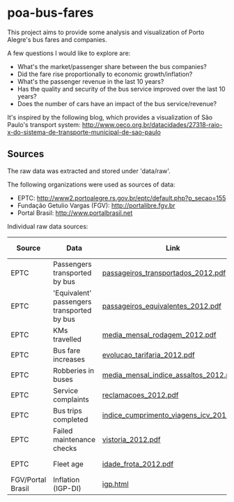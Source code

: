 # poa-bus-fares

This project aims to provide some analysis and visualization of Porto Alegre's bus fares and companies.

A few questions I would like to explore are:

* What's the market/passenger share between the bus companies?
* Did the fare rise proportionally to economic growth/inflation?
* What's the passenger revenue in the last 10 years?
* Has the quality and security of the bus service improved over the last 10 years?
* Does the number of cars have an impact of the bus service/revenue?

It's inspired by the following blog, which provides a visualization of São Paulo's transport system: http://www.oeco.org.br/datacidades/27318-raio-x-do-sistema-de-transporte-municipal-de-sao-paulo

## Sources

The raw data was extracted and stored under 'data/raw'.

The following organizations were used as sources of data:

* EPTC: http://www2.portoalegre.rs.gov.br/eptc/default.php?p_secao=155
* Fundação Getulio Vargas (FGV): http://portalibre.fgv.br
* Portal Brasil: http://www.portalbrasil.net

Individual raw data sources:

| Source | Data | Link | Extraction Date |
| ------ | ---- | ---- | ----------------|
| EPTC | Passengers transported by bus | [passageiros_transportados_2012.pdf](http://lproweb.procempa.com.br/pmpa/prefpoa/eptc/usu_doc/passageiros_transportados_2012.pdf) | 2013-07-04 |
| EPTC | 'Equivalent' passengers transported by bus | [passageiros_equivalentes_2012.pdf](http://lproweb.procempa.com.br/pmpa/prefpoa/eptc/usu_doc/passageiros_equivalentes_2012.pdf) | 2013-07-08 |
| EPTC | KMs travelled | [media_mensal_rodagem_2012.pdf](http://lproweb.procempa.com.br/pmpa/prefpoa/eptc/usu_doc/media_mensal_rodagem_2012.pdf) | 2013-07-08 |
| EPTC | Bus fare increases | [evolucao_tarifaria_2012.pdf](http://lproweb.procempa.com.br/pmpa/prefpoa/eptc/usu_doc/evolucao_tarifaria_2012.pdf) | 2013-07-08 |
| EPTC | Robberies in buses | [media_mensal_indice_assaltos_2012.pdf](http://lproweb.procempa.com.br/pmpa/prefpoa/eptc/usu_doc/media_mensal_indice_assaltos_2012.pdf) | 2013-07-08 |
| EPTC | Service complaints | [reclamacoes_2012.pdf](http://lproweb.procempa.com.br/pmpa/prefpoa/eptc/usu_doc/reclamacoes_2012.pdf)  | 2013-07-08 |
| EPTC | Bus trips completed | [indice_cumprimento_viagens_icv_2012.pdf](http://lproweb.procempa.com.br/pmpa/prefpoa/eptc/usu_doc/indice_cumprimento_viagens_icv_2012.pdf) | 2013-07-08 |
| EPTC | Failed maintenance checks | [vistoria_2012.pdf](http://lproweb.procempa.com.br/pmpa/prefpoa/eptc/usu_doc/vistoria_2012.pdf) | 2013-07-08 |
| EPTC | Fleet age | [idade_frota_2012.pdf](http://lproweb.procempa.com.br/pmpa/prefpoa/eptc/usu_doc/idade_frota_2012.pdf) | 2013-07-08 |
| FGV/Portal Brasil | Inflation (IGP-DI) | [igp.html](http://www.portalbrasil.net/igp.htm) | 2013-07-09 |

